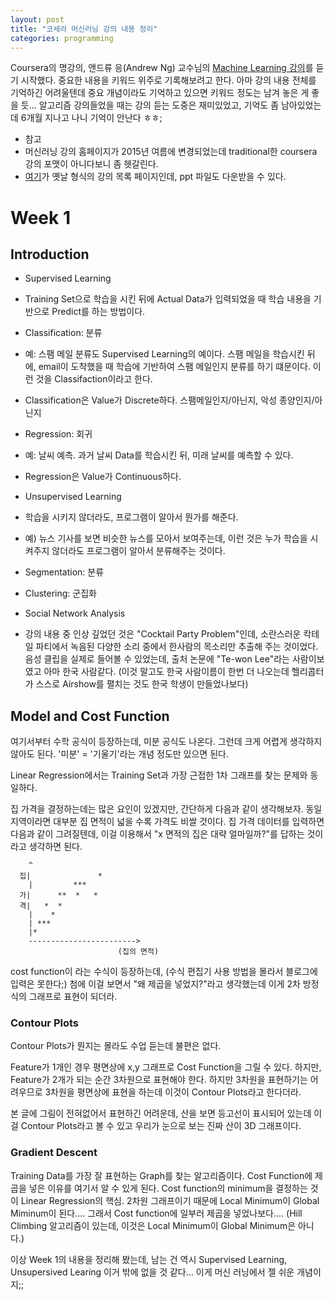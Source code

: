```yaml
---
layout: post
title: "코세라 머신러닝 강의 내용 정리"
categories: programming
---
```


Coursera의 명강의, 앤드류 응(Andrew Ng) 교수님의 [Machine Learning 강의](https://www.coursera.org/learn/machine-learning/home/welcome)를 듣기 시작했다. 중요한 내용을 키워드 위주로 기록해보려고 한다. 아마 강의 내용 전체를 기억하긴 어려울텐데 중요 개념이라도 기억하고 있으면 키워드 정도는 남겨 놓은 게 좋을 듯... 알고리즘 강의들었을 때는 강의 듣는 도중은 재미있었고, 기억도 좀 남아있었는데 6개월 지나고 나니 기억이 안난다 ㅎㅎ;

- 참고
 - 머신러닝 강의 홈페이지가 2015년 여름에 변경되었는데 traditional한 coursera 강의 포맷이 아니다보니 좀 헷갈린다.
 - [여기](https://class.coursera.org/ml-005/lecture)가 옛날 형식의 강의 목록 페이지인데, ppt 파일도 다운받을 수 있다.

Week 1
======

Introduction
------------

- Supervised Learning
 - Training Set으로 학습을 시킨 뒤에 Actual Data가 입력되었을 때 학습 내용을 기반으로 Predict를 하는 방법이다.
 - Classification: 분류
  - 예: 스팸 메일 분류도 Supervised Learning의 예이다. 스팸 메일을 학습시킨 뒤에, email이 도착했을 때 학습에 기반하여 스팸 메일인지 분류를 하기 떄문이다. 이런 것을 Classifaction이라고 한다.
  - Classification은 Value가 Discrete하다. 스팸메일인지/아닌지, 악성 종양인지/아닌지
  - Regression: 회귀
   - 예: 날씨 예측. 과거 날씨 Data를 학습시킨 뒤, 미래 날씨를 예측할 수 있다.
   - Regression은 Value가 Continuous하다.

- Unsupervised Learning
 - 학습을 시키지 않더라도, 프로그램이 알아서 뭔가를 해준다.
 - 예) 뉴스 기사를 보면 비슷한 뉴스를 모아서 보여주는데, 이런 것은 누가 학습을 시켜주지 않더라도 프로그램이 알아서 분류해주는 것이다.
 - Segmentation: 분류
 - Clustering: 군집화
 - Social Network Analysis
 - 강의 내용 중 인상 깊었던 것은 "Cocktail Party Problem"인데, 소란스러운 칵테일 파티에서 녹음된 다양한 소리 중에서 한사람의 목소리만 추출해 주는 것이었다. 음성 클립을 실제로 들어볼 수 있었는데, 출처 논문에 "Te-won Lee"라는 사람이보였고 아마 한국 사람같다. (이것 말고도 한국 사람이름이 한번 더 나오는데 헬리콥터가 스스로 Airshow를 펼치는 것도 한국 학생이 만들었나보다)

Model and Cost Function
-----------------------

여기서부터 수학 공식이 등장하는데, 미분 공식도 나온다. 그런데 크게 어렵게 생각하지 않아도 된다. '미분' = '기울기'라는 개념 정도만 있으면 된다.

Linear Regression에서는 Training Set과 가장 근접한 1차 그래프를 찾는 문제와 동일하다.

집 가격을 결정하는데는 많은 요인이 있겠지만, 간단하게 다음과 같이 생각해보자. 동일 지역이라면 대부분 집 면적이 넓을 수록 가격도 비쌀 것이다. 집 가격 데이터를 입력하면 다음과 같이 그려질텐데, 이걸 이용해서 "x 면적의 집은 대략 얼마일까?"를 답하는 것이라고 생각하면 된다.


```
    ^
  집|               *
    |         ***
  가|      **  *   *
  격|   *  *
    |    *
    | ***   
    |*
    ------------------------>
                        (집의 면적)
```

cost function이 라는 수식이 등장하는데, (수식 편집기 사용 방법을 몰라서 블로그에 입력은 못한다;) 첨에 이걸 보면서 "왜 제곱을 넣었지?"라고 생각했는데 이게 2차 방정식의 그래프로 표현이 되더라.

### Contour Plots

Contour Plots가 뭔지는 몰라도 수업 듣는데 불편은 없다.

Feature가 1개인 경우 평면상에 x,y 그래프로 Cost Function을 그릴 수 있다. 하지만, Feature가 2개가 되는 순간 3차원으로 표현해야 한다. 하지만 3차원을 표현하기는 어려우므로 3차원을 평면상에 표현을 하는데 이것이 Contour Plots라고 한다더라.

본 글에 그림이 전혀없어서 표현하긴 어려운데, 산을 보면 등고선이 표시되어 있는데 이걸 Contour Plots라고 볼 수 있고 우리가 눈으로 보는 진짜 산이 3D 그래프이다.

### Gradient Descent

Training Data를 가장 잘 표현하는 Graph를 찾는 알고리즘이다. Cost Function에 제곱을 넣은 이유를 여기서 알 수 있게 된다.  Cost function의 minimum을 결정하는 것이 Linear Regression의 핵심. 2차원 그래프이기 때문에 Local Minimum이 Global Miminum이 된다.... 그래서 Cost function에 일부러 제곱을 넣었나보다.... (Hill Climbing 알고리즘이 있는데, 이것은 Local Minimum이 Global Minimum은 아니다.)

이상 Week 1의 내용을 정리해 봤는데, 남는 건 역시 Supervised Learning, Unsupersived Learing 이거 밖에 없을 것 같다... 이게 머신 러닝에서 젤 쉬운 개념이지;;
